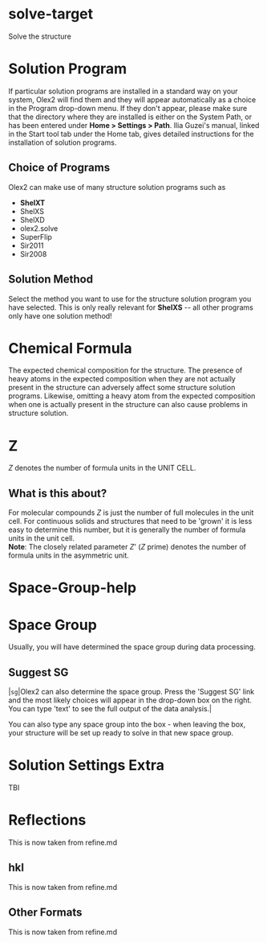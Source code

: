 # solve-target
Solve the structure


# Solution Program
If particular solution programs are installed in a standard way on your system, Olex2 will find them and they will appear automatically as a choice in the Program drop-down menu. If they don't appear, please make sure that the directory where they are installed is either on the System Path, or has been entered under **Home > Settings > Path**. Ilia Guzei's manual, linked in the Start tool tab under the Home tab, gives detailed instructions for the installation of solution programs.

## Choice of Programs
Olex2 can make use of many structure solution programs such as

  - **ShelXT**
  - ShelXS
  - ShelXD
  - olex2.solve
  - SuperFlip
  - Sir2011
  - Sir2008

## Solution Method
Select the method you want to use for the structure solution program you have selected. This is only really relevant for **ShelXS** -- all other programs only have one solution method!


# Chemical Formula
The expected chemical composition for the structure. The presence of heavy atoms in the expected composition when they are not actually present in the structure can adversely affect some structure solution programs. Likewise, omitting a heavy atom from the expected composition when one is actually present in the structure can also cause problems in structure solution.


# Z
*Z* denotes the number of formula units in the UNIT CELL.

## What is this about?
For molecular compounds *Z* is just the number of full molecules in the unit cell. For continuous solids and structures that need to be 'grown' it is less easy to determine this number, but it is generally the number of formula units in the unit cell. <br>**Note**: The closely related parameter *Z*' (*Z* prime) denotes the number of formula units in the asymmetric unit.


# Space-Group-help


# Space Group
Usually, you will have determined the space group during data processing.

## Suggest SG
|`sg`|Olex2 can also determine the space group. Press the 'Suggest SG' link and the most likely choices will appear in the drop-down box on the right. You can type 'text' to see the full output of the data analysis.|

You can also type any space group into the box - when leaving the box, your structure will be set up ready to solve in that new space group.


# Solution Settings Extra
TBI


# Reflections
This is now taken from refine.md
## hkl
This is now taken from refine.md
## Other Formats
This is now taken from refine.md